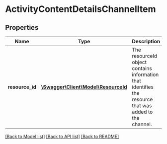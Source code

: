 # ActivityContentDetailsChannelItem

## Properties
Name | Type | Description | Notes
------------ | ------------- | ------------- | -------------
**resource_id** | [**\Swagger\Client\Model\ResourceId**](ResourceId.md) | The resourceId object contains information that identifies the resource that was added to the channel. | [optional] 

[[Back to Model list]](../README.md#documentation-for-models) [[Back to API list]](../README.md#documentation-for-api-endpoints) [[Back to README]](../README.md)


